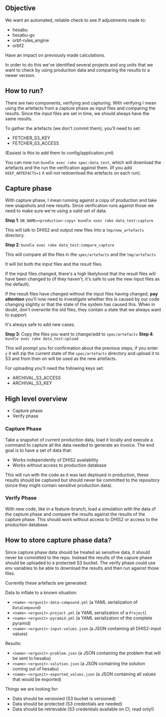 ## Objective

We want an automated, reliable check to see if adjustments made to:

- hesabu
- hesabu-go
- orbf-rules_engine
- orbf2

Have an impact on previously made calculations.

In order to do this we've identified several projects and org units that we want to check by using production data and comparing the results to a newer version.

## How to run?

There are two components, verifying and capturing. With verifying I mean using the artefacts from a capture phase as input files and comparing the results. Since the input files are set in time, we should always have the same results.

To gather the artefacts (we don't commit them), you'll need to set:

- FETCHER_S3_KEY
- FETCHER_S3_ACCESS

(Easiest is this to add them to config/application.yml)

You can now run `bundle exec rake spec:data_test`, which will download the artefacts and the run the verification against them. (If you add `KEEP_ARTEFACTS=1` it will not redownload the artefacts on each run).

## Capture phase

With capture phase, I mean running against a copy of production and take new snapshots and new results. Since verification runs against those we need to make sure we're using a valid set of data.

**Step 1**: `DB_NAME=<production-copy> bundle exec rake data_test:capture`

This will talk to DHIS2 and output new files into a `tmp/new_artefacts` directory.

**Step 2**: `bundle exec rake data_test:compare_capture`

This will compare all the files in the `spec/artefacts` and the `tmp/artefacts`

It will list both the input files and the result files.

If the input files changed, there's a high likelyhood that the result files will have been changed to (if they haven't, it's safe to use the new input files as the default).

If the result files have changed without the input files having changed, **pay attention** you'll now need to investigate whether this is caused by our code changing slightly or that the state of the system has caused this. When in doubt, don't overwrite the old files, they contain a state that we always want to support.

It's always safe to add new cases.

**Step 3**: Copy the files you want to change/add to `spec/artefacts`
**Step 4**: `bundle exec rake data_test:upload`

This will prompt you for confirmation about the previous steps, if you enter `y` it will zip the current state of the `spec/artefacts` directory and upload it to S3 and from then on will be used as the new artefacts.

For uploading you'll need the following keys set:

- ARCHIVAL_S3_ACCESS
- ARCHIVAL_S3_KEY

## High level overview

- Capture phase
- Verify phase

### Capture Phase

Take a snapshot of current production data, load it locally and execute a command to capture all the data needed to generate an invoice. The end goal is to have a set of data that:

- Works independently of DHIS2 availability
- Works without access to production database

This will run with the code as it was last deployed in production, these results should be captured but should never be committed to the repository (since they might contain sensitive production data).

### Verify Phase

With new code, like in a feature-branch, load a simulation with the data of the capture phase and compare the results against the results of the capture phase. This should work without access to DHIS2 or access to the production database.

## How to store capture phase data?

Since capture phase data should be treated as sensitive data, it should never be committed to the repo. Instead the results of the capure phase should be uploaded to a protected S3 bucket. The verify phase could use env variables to be able to download the results and then run against those files.

Currently these artefacts are generated:

Data to inflate to a known situation:

- `<name>-<orgunit>-data-compound.yml` (a YAML serialization of `DataCompound`)
- `<name>-<orgunit>-project.yml` (a YAML serialization of a `Project`)
- `<name>-<orgunit>-pyramid.yml` (a YAML serialization of the complete pyramid)
- `<name>-<orgunit>-input-values.json` (a JSON containing all DHIS2-input values)

Results:

- `<name>-<orgunit>-problem.json` (a JSON containing the problem that will be sent to hesabu)
- `<name>-<orgunit>-solution.json` (a JSON containing the solution coming out of hesabu)
- `<name>-<orgunit>-exported_values.json` (a JSON containing all values that would be exported)

Things we are looking for:

- Data should be versioned (S3 bucket is versioned)
- Data should be protected (S3 credentials are needed)
- Data should be retrievable (S3 credentials available on CI, read only!)
